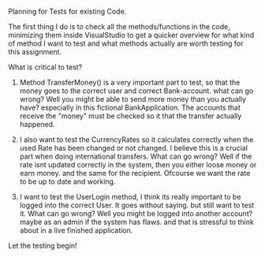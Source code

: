 Planning for Tests for existing Code.

The first thing I do is to check all the methods/functions in the code, minimizing them inside VisualStudio to get a quicker overview for what kind of method I want to test and what methods actually are worth testing for this assignment.

What is critical to test?

 1. Method TransferMoney() is a very important part to test, so that the money goes to the correct user and correct Bank-account.
    what can go wrong? Well you might be able to send more money than you actually have? especially in this fictional BankApplication.
    The accounts that receive the "money" must be checked so it that the transfer actually happened.
    
 2. I also want to test the CurrencyRates so it calculates correctly when the used Rate has been changed or not changed.
    I believe this is a crucial part when doing international transfers. 
    What can go wrong? Well if the rate isnt updated correctly in the system, then you either loose money or earn money. and the same for the recipient.
    Ofcourse we want the rate to be up to date and working.
    
 3. I want to test the UserLogin method, I think its really important to be logged into the correct User. It goes without saying. but still want to test it.
    What can go wrong? Well you might be logged into another account? maybe as an admin if the system has flaws. and that is stressful to think about in a live finished
    application.
    
   
Let the testing begin!
